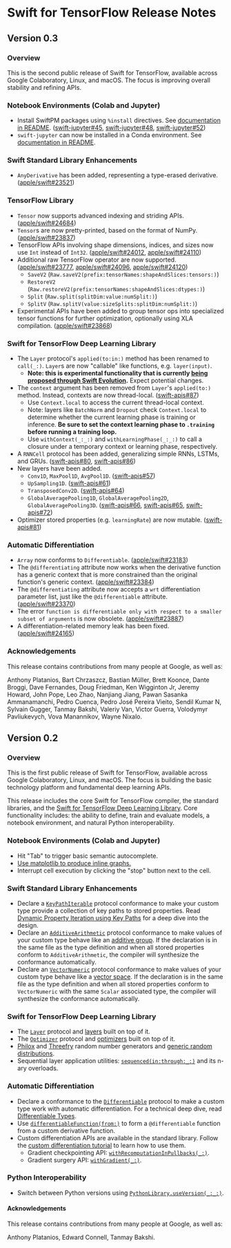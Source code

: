 # Swift for TensorFlow Release Notes

## Version 0.3

### Overview

This is the second public release of Swift for TensorFlow, available across
Google Colaboratory, Linux, and macOS. The focus is improving overall stability
and refining APIs.

### Notebook Environments (Colab and Jupyter)

* Install SwiftPM packages using `%install` directives. See [documentation in
  README](https://github.com/google/swift-jupyter#install-directives).
  ([swift-jupyter#45](https://github.com/google/swift-jupyter/pull/45),
  [swift-jupyter#48](https://github.com/google/swift-jupyter/pull/48),
  [swift-jupyter#52](https://github.com/google/swift-jupyter/pull/52))
* `swift-jupyter` can now be installed in a Conda environment. See
  [documentation in
  README](https://github.com/google/swift-jupyter#option-2-using-a-swift-for-tensorflow-toolchain-and-conda).

### Swift Standard Library Enhancements

* `AnyDerivative` has been added, representing a type-erased derivative.
  ([apple/swift#23521](https://github.com/apple/swift/pull/23521))

### TensorFlow Library

* `Tensor` now supports advanced indexing and striding APIs.
  ([apple/swift#24684](https://github.com/apple/swift/pull/23684))
* `Tensor`s are now pretty-printed, based on the format of NumPy.
  ([apple/swift#23837](https://github.com/apple/swift/pull/23837))
* TensorFlow APIs involving shape dimensions, indices, and sizes now use `Int`
  instead of `Int32`.
  ([apple/swift#24012](https://github.com/apple/swift/pull/24012),
  [apple/swift#24110](https://github.com/apple/swift/pull/24110))
* Additional raw TensorFlow operator are now supported.
  ([apple/swift#23777](https://github.com/apple/swift/pull/23777),
  [apple/swift#24096](https://github.com/apple/swift/pull/24096),
  [apple/swift#24120](https://github.com/apple/swift/pull/24120))
  * `SaveV2` (`Raw.saveV2(prefix:tensorNames:shapeAndSlices:tensors:)`)
  * `RestoreV2` (`Raw.restoreV2(prefix:tensorNames:shapeAndSlices:dtypes:)`)
  * `Split` (`Raw.split(splitDim:value:numSplit:)`)
  * `SplitV` (`Raw.splitV(value:sizeSplits:splitDim:numSplit:)`)
* Experimental APIs have been added to group tensor ops into specialized tensor
  functions for further optimization, optionally using XLA compilation.
  ([apple/swift#23868](https://github.com/apple/swift/pull/23868))

### Swift for TensorFlow Deep Learning Library

* The `Layer` protocol's `applied(to:in:)` method has been renamed to `call(_:)`.
  `Layer`s are now "callable" like functions, e.g. `layer(input)`.
  * **Note: this is experimental functionality that is currently [being proposed
    through Swift
    Evolution](https://github.com/apple/swift-evolution/blob/master/proposals/0253-callable.md).**
    Expect potential changes.
* The `context` argument has been removed from `Layer`'s `applied(to:)` method.
  Instead, contexts are now thread-local. ([swift-apis#87](https://github.com/tensorflow/swift-apis/pull/87))
  * Use `Context.local` to access the current thread-local context.
  * Note: layers like `BatchNorm` and `Dropout` check `Context.local` to
    determine whether the current learning phase is training or inference. **Be
    sure to set the context learning phase to `.training` before running a
    training loop.**
  * Use `withContext(_:_:)` and `withLearningPhase(_:_:)` to call a closure
    under a temporary context or learning phase, respectively.
* A `RNNCell` protocol has been added, generalizing simple RNNs, LSTMs, and
  GRUs. ([swift-apis#80](https://github.com/tensorflow/swift-apis/pull/80),
  [swift-apis#86](https://github.com/tensorflow/swift-apis/pull/86))
* New layers have been added.
  * `Conv1D`, `MaxPool1D`, `AvgPool1D`.
    ([swift-apis#57](https://github.com/tensorflow/swift-apis/pull/57))
  * `UpSampling1D`.
    ([swift-apis#61](https://github.com/tensorflow/swift-apis/pull/61))
  * `TransposedConv2D`.
    ([swift-apis#64](https://github.com/tensorflow/swift-apis/pull/64))
  * `GlobalAveragePooling1D`, `GlobalAveragePooling2D`,
    `GlobalAveragePooling3D`.
    ([swift-apis#66](https://github.com/tensorflow/swift-apis/pull/66),
    [swift-apis#65](https://github.com/tensorflow/swift-apis/pull/65),
    [swift-apis#72](https://github.com/tensorflow/swift-apis/pull/72))
* Optimizer stored properties (e.g. `learningRate`) are now mutable.
  ([swift-apis#81](https://github.com/tensorflow/swift-apis/pull/81))

### Automatic Differentiation

* `Array` now conforms to `Differentiable`.
  ([apple/swift#23183](https://github.com/apple/swift/pull/23183))
* The `@differentiating` attribute now works when the derivative function has a
  generic context that is more constrained than the original function's generic
  context. ([apple/swift#23384](https://github.com/apple/swift/pull/23384))
* The `@differentiating` attribute now accepts a `wrt` differentiation parameter
  list, just like the `@differentiable` attribute.
  ([apple/swift#23370](https://github.com/apple/swift/pull/23370))
* The error `function is differentiable only with respect to a smaller subset of
  arguments` is now obsolete.
  ([apple/swift#23887](https://github.com/apple/swift/pull/23887))
* A differentiation-related memory leak has been fixed.
  ([apple/swift#24165](https://github.com/apple/swift/pull/24165))

### Acknowledgements

This release contains contributions from many people at Google, as well as:

Anthony Platanios, Bart Chrzaszcz, Bastian Müller, Brett Koonce, Dante Broggi,
Dave Fernandes, Doug Friedman, Ken Wigginton Jr, Jeremy Howard, John Pope, Leo
Zhao, Nanjiang Jiang, Pawan Sasanka Ammanamanchi, Pedro Cuenca, Pedro José
Pereira Vieito, Sendil Kumar N, Sylvain Gugger, Tanmay Bakshi, Valeriy Van,
Victor Guerra, Volodymyr Pavliukevych, Vova Manannikov, Wayne Nixalo.

## Version 0.2

### Overview

This is the first public release of Swift for TensorFlow, available across
Google Colaboratory, Linux, and macOS. The focus is building the basic technology
platform and fundamental deep learning APIs.

This release includes the core Swift for TensorFlow compiler, the standard
libraries, and the [Swift for TensorFlow Deep Learning
Library](https://github.com/tensorflow/swift-apis). Core functionality includes:
the ability to define, train and evaluate models, a notebook environment, and
natural Python interoperability.

### Notebook Environments (Colab and Jupyter)

* Hit "Tab" to trigger basic semantic autocomplete.
* [Use matplotlib to produce inline
  graphs.](https://github.com/google/swift-jupyter/blob/master/README.md#rich-output)
* Interrupt cell execution by clicking the "stop" button next to the cell.

### Swift Standard Library Enhancements

* Declare a
  [`KeyPathIterable`](https://www.tensorflow.org/swift/api_docs/Protocols/KeyPathIterable)
  protocol conformance to make your custom type provide a collection of key
  paths to stored properties. Read [Dynamic Property Iteration using Key
  Paths](https://github.com/tensorflow/swift/blob/master/docs/DynamicPropertyIteration.md)
  for a deep dive into the design.
* Declare an
  [`AdditiveArithmetic`](https://www.tensorflow.org/swift/api_docs/Protocols/KeyPathIterable)
  protocol conformance to make values of your custom type behave like an
  [additive group](https://en.wikipedia.org/wiki/Additive_group). If the
  declaration is in the same file as the type definition and when all stored
  properties conform to `AdditiveArithmetic`, the compiler will synthesize the
  conformance automatically.
* Declare an
  [`VectorNumeric`](https://www.tensorflow.org/swift/api_docs/Protocols/KeyPathIterable)
  protocol conformance to make values of your custom type behave like a [vector
  space](https://en.wikipedia.org/wiki/Vector_space). If the declaration is in
  the same file as the type definition and when all stored properties conform to
  `VectorNumeric` with the same `Scalar` associated type, the compiler will
  synthesize the conformance automatically.

### Swift for TensorFlow Deep Learning Library

* The [`Layer`](https://www.tensorflow.org/swift/api_docs/Protocols/Layer)
  protocol and [layers](https://www.tensorflow.org/swift/api_docs/Structs/Dense)
  built on top of it.
* The
  [`Optimizer`](https://www.tensorflow.org/swift/api_docs/Protocols/Optimizer)
  protocol and
  [optimizers](https://www.tensorflow.org/swift/api_docs/Classes/SGD) built on
  top of it.
* [Philox](https://www.tensorflow.org/swift/api_docs/Structs/PhiloxRandomNumberGenerator)
  and
  [Threefry](https://www.tensorflow.org/swift/api_docs/Structs/ThreefryRandomNumberGenerator)
  random number generators and [generic random
  distributions](https://www.tensorflow.org/swift/api_docs/Structs/BetaDistribution).
* Sequential layer application utilities:
  [`sequenced(in:through:_:)`](https://www.tensorflow.org/swift/api_docs/Protocols/Differentiable#/s:10TensorFlow14DifferentiablePAAE9sequenced2in7through_6OutputQyd_0_AA7ContextC_qd__qd_0_t5InputQyd__RszAA5LayerRd__AaMRd_0_AKQyd_0_AGRtd__r0_lF)
  and its n-ary overloads.

### Automatic Differentiation

* Declare a conformance to the
  [`Differentiable`](https://www.tensorflow.org/swift/api_docs/Protocols/Differentiable)
  protocol to make a custom type work with automatic differentiation. For a
  technical deep dive, read [Differentiable
  Types](https://github.com/tensorflow/swift/blob/master/docs/DifferentiableTypes.md).
* Use
  [`differentiableFunction(from:)`](https://www.tensorflow.org/swift/api_docs/Functions#/s:10TensorFlow22differentiableFunction4fromq0_x_q_tcq0_5value_15CotangentVectorQz_AEQy_tAEQy0_c8pullbacktx_q_tc_tAA14DifferentiableRzAaJR_AaJR0_r1_lF)
  to form a `@differentiable` function from a custom derivative function.
* Custom differentiation APIs are available in the standard library. Follow the
  [custom differentiation
  tutorial](https://colab.research.google.com/github/tensorflow/swift/blob/master/docs/site/tutorials/custom_differentiation.ipynb)
  to learn how to use them.
  * Gradient checkpointing API:
    [`withRecomputationInPullbacks(_:)`](https://www.tensorflow.org/swift/api_docs/Protocols/Differentiable#/s:10TensorFlow14DifferentiablePAAE28withRecomputationInPullbacksyqd__qd__xcAaBRd__lF).
  * Gradient surgery API:
    [`withGradient(_:)`](https://www.tensorflow.org/swift/api_docs/Protocols/Differentiable#/s:10TensorFlow14DifferentiablePAAE12withGradientyxy15CotangentVectorQzzcF).

### Python Interoperability

* Switch between Python versions using
  [`PythonLibrary.useVersion(_:_:)`](https://www.tensorflow.org/swift/api_docs/Structs/PythonLibrary#/s:10TensorFlow13PythonLibraryV10useVersionyySi_SiSgtFZ).

#### Acknowledgements

This release contains contributions from many people at Google, as well as:

Anthony Platanios, Edward Connell, Tanmay Bakshi.
